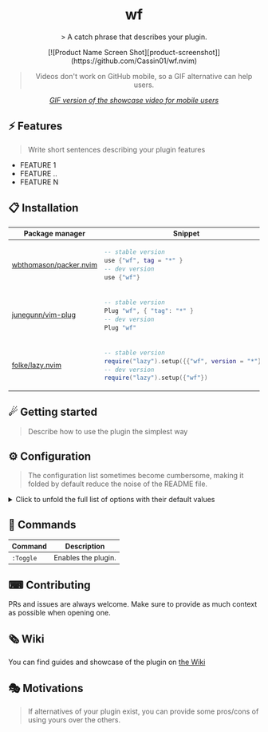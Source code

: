 <p align="center">
  <h1 align="center">wf</h2>
</p>

<p align="center">
    > A catch phrase that describes your plugin.
</p>

<div align="center">
    <!-- > Drag your video (<10MB) here to host it for free on GitHub. -->
[![Product Name Screen Shot][product-screenshot]](https://github.com/Cassin01/wf.nvim)
</div>

<div align="center">

> Videos don't work on GitHub mobile, so a GIF alternative can help users.

_[GIF version of the showcase video for mobile users](SHOWCASE_GIF_LINK)_

</div>

## ⚡️ Features

> Write short sentences describing your plugin features

- FEATURE 1
- FEATURE ..
- FEATURE N

## 📋 Installation

<div align="center">
<table>
<thead>
<tr>
<th>Package manager</th>
<th>Snippet</th>
</tr>
</thead>
<tbody>
<tr>
<td>

[wbthomason/packer.nvim](https://github.com/wbthomason/packer.nvim)

</td>
<td>

```lua
-- stable version
use {"wf", tag = "*" }
-- dev version
use {"wf"}
```

</td>
</tr>
<tr>
<td>

[junegunn/vim-plug](https://github.com/junegunn/vim-plug)

</td>
<td>

```lua
-- stable version
Plug "wf", { "tag": "*" }
-- dev version
Plug "wf"
```

</td>
</tr>
<tr>
<td>

[folke/lazy.nvim](https://github.com/folke/lazy.nvim)

</td>
<td>

```lua
-- stable version
require("lazy").setup({{"wf", version = "*"}})
-- dev version
require("lazy").setup({"wf"})
```

</td>
</tr>
</tbody>
</table>
</div>

## ☄ Getting started

> Describe how to use the plugin the simplest way

## ⚙ Configuration

> The configuration list sometimes become cumbersome, making it folded by default reduce the noise of the README file.

<details>
<summary>Click to unfold the full list of options with their default values</summary>

> **Note**: The options are also available in Neovim by calling `:h wf.options`

```lua
require("wf").setup({
    -- you can copy the full list from lua/wf/config.lua
})
```

</details>

## 🧰 Commands

|   Command   |         Description        |
|-------------|----------------------------|
|  `:Toggle`  |     Enables the plugin.    |

## ⌨ Contributing

PRs and issues are always welcome. Make sure to provide as much context as possible when opening one.

## 🗞 Wiki

You can find guides and showcase of the plugin on [the Wiki](https://github.com/cassin/wf.nvim/wiki)

## 🎭 Motivations

> If alternatives of your plugin exist, you can provide some pros/cons of using yours over the others.


<!-- MARKDOWN LNIKS & IMAGES -->
[product-screenshot]: https://raw.githubusercontent.com/Cassin01/wf.nvim/main/.github/images/screen_shot.png

